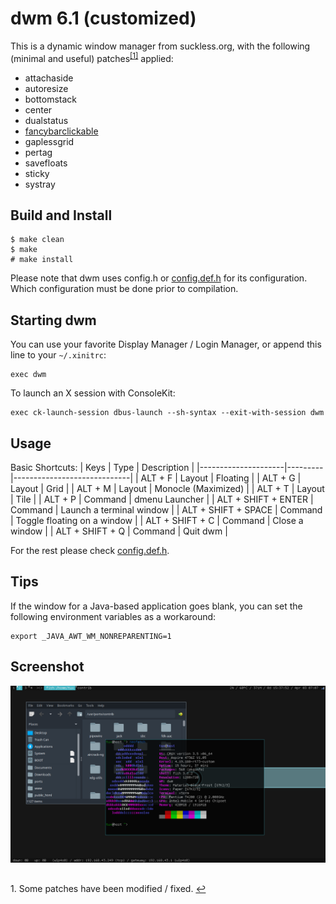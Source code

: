 # dwm 6.1 (customized)
This is a dynamic window manager from suckless.org, with the following (minimal and useful) patches<sup id="a1">[[1]](#f1)</sup> applied:
* attachaside
* autoresize
* bottomstack
* center
* dualstatus
* [fancybarclickable](https://github.com/nggit/dwm-fancybarclickable-6.1)
* gaplessgrid
* pertag
* savefloats
* sticky
* systray
## Build and Install
```
$ make clean
$ make
# make install
```
Please note that dwm uses config.h or [config.def.h](config.def.h) for its configuration. Which configuration must be done prior to compilation.
## Starting dwm
You can use your favorite Display Manager / Login Manager, or append this line to your `~/.xinitrc`:
```
exec dwm
```
To launch an X session with ConsoleKit:
```
exec ck-launch-session dbus-launch --sh-syntax --exit-with-session dwm
```
## Usage
Basic Shortcuts:
| Keys                | Type    | Description                 |
|---------------------|---------|-----------------------------|
| ALT + F             | Layout  | Floating                    |
| ALT + G             | Layout  | Grid                        |
| ALT + M             | Layout  | Monocle (Maximized)         |
| ALT + T             | Layout  | Tile                        |
| ALT + P             | Command | dmenu Launcher              |
| ALT + SHIFT + ENTER | Command | Launch a terminal window    |
| ALT + SHIFT + SPACE | Command | Toggle floating on a window |
| ALT + SHIFT + C     | Command | Close a window              |
| ALT + SHIFT + Q     | Command | Quit dwm                    |

For the rest please check [config.def.h](config.def.h).
## Tips
If the window for a Java-based application goes blank, you can set the following environment variables as a workaround:
```
export _JAVA_AWT_WM_NONREPARENTING=1
```
## Screenshot
![dstatus](screenshot.png)
##
<span id="f1">1. Some patches have been modified / fixed. [&#8617;](#a1)</span>
